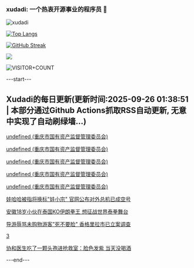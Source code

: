 ### xudadi: 一个热衷开源事业的程序员 👋

![xudadi](https://github-readme-stats-git-masterorgs-github-readme-stats-team.vercel.app/api?username=xudadi)

[![Top Langs](https://github-readme-stats.vercel.app/api/top-langs/?username=xudadi)](https://github.com/anuraghazra/github-readme-stats)

[![GitHub Streak](https://streak-stats.demolab.com?user=xudadi&locale=zh_Hans)](https://git.io/streak-stats)

![](https://raw.githubusercontent.com/xudadi/xudadi/main/assets/github-contribution-grid-snake.svg)

![VISITOR+COUNT](https://komarev.com/ghpvc/?username=xudadi&label=VISITOR+COUNT)


---start---

## Xudadi的每日更新(更新时间:2025-09-26 01:38:51 | 本部分通过Github Actions抓取RSS自动更新, 无意中实现了自动刷绿墙...)

[undefined (重庆市国有资产监督管理委员会)](https://dadilab.github.io/feeds/all.xml)

[undefined (重庆市国有资产监督管理委员会)](https://dadilab.github.io/feeds/all.xml)

[undefined (重庆市国有资产监督管理委员会)](https://dadilab.github.io/feeds/all.xml)

[undefined (重庆市国有资产监督管理委员会)](https://dadilab.github.io/feeds/all.xml)

[undefined (重庆市国有资产监督管理委员会)](https://dadilab.github.io/feeds/all.xml)

[娃哈哈被指将换标"娃小宗" 官网公布对外总机已成空号](https://m.163.com/news/article/KAA8P3VM053469LG.html)

[安徽18岁小伙在泰国KO伊朗拳王 想征战世界泰拳舞台](https://m.163.com/news/article/KAA2VUN7053469LG.html)

[导游辱骂未购物游客"死不要脸" 香格里拉市已立案调查](https://m.163.com/news/article/KAA498QF0514R9P4.html)

[3](https://m.163.com/touch/news/sub/domestic)

[协和医生吃了一颗头孢进抢救室：脸色发紫 当天没喝酒](https://m.163.com/news/article/KA9LK2RF052583KJ.html)

---end---
